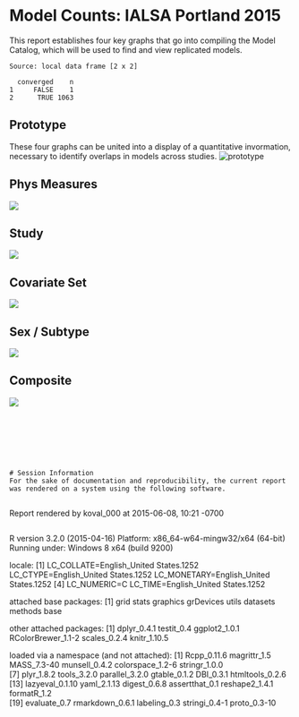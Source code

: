 # Model Counts: IALSA Portland 2015



<!--  Set the working directory to the repository's base directory; this assumes the report is nested inside of two directories.-->


<!-- Set the report-wide options, and point to the external code file. -->


<!-- Load the sources.  Suppress the output when loading sources. --> 


<!-- Load 'sourced' R files.  Suppress the output when loading packages. --> 


<!-- Load any Global functions and variables declared in the R file.  Suppress the output. --> 


<!-- Declare any global functions specific to a Rmd output.  Suppress the output. --> 


<!-- Load the datasets.   -->


<!-- Tweak the datasets.   -->


<!-- Frequency counts   -->


This report establishes four key graphs that go into compiling the Model Catalog, which will be used to find and view replicated models. 



```
Source: local data frame [2 x 2]

  converged    n
1     FALSE    1
2      TRUE 1063
```


## Prototype

These four graphs can be united into a display of a quantitative invormation, necessary to identify overlaps in models across studies.
![prototype](./figure_overlap/combine_panels-01.png)

## Phys Measures

![](figure_overlap/0_graph_phys_measure-1.png) 


## Study

![](figure_overlap/1_graph_study_name-1.png) 

## Covariate Set
![](figure_overlap/2_graph_model_type-1.png) 

## Sex / Subtype

![](figure_overlap/3_graph_subgroup-1.png) 


## Composite
![](figure_overlap/dashboard_tile_graph-1.png) 




```







# Session Information
For the sake of documentation and reproducibility, the current report was rendered on a system using the following software.


```
Report rendered by koval_000 at 2015-06-08, 10:21 -0700
```

```
R version 3.2.0 (2015-04-16)
Platform: x86_64-w64-mingw32/x64 (64-bit)
Running under: Windows 8 x64 (build 9200)

locale:
[1] LC_COLLATE=English_United States.1252  LC_CTYPE=English_United States.1252    LC_MONETARY=English_United States.1252
[4] LC_NUMERIC=C                           LC_TIME=English_United States.1252    

attached base packages:
[1] grid      stats     graphics  grDevices utils     datasets  methods   base     

other attached packages:
[1] dplyr_0.4.1        testit_0.4         ggplot2_1.0.1      RColorBrewer_1.1-2 scales_0.2.4       knitr_1.10.5      

loaded via a namespace (and not attached):
 [1] Rcpp_0.11.6      magrittr_1.5     MASS_7.3-40      munsell_0.4.2    colorspace_1.2-6 stringr_1.0.0   
 [7] plyr_1.8.2       tools_3.2.0      parallel_3.2.0   gtable_0.1.2     DBI_0.3.1        htmltools_0.2.6 
[13] lazyeval_0.1.10  yaml_2.1.13      digest_0.6.8     assertthat_0.1   reshape2_1.4.1   formatR_1.2     
[19] evaluate_0.7     rmarkdown_0.6.1  labeling_0.3     stringi_0.4-1    proto_0.3-10    
```
